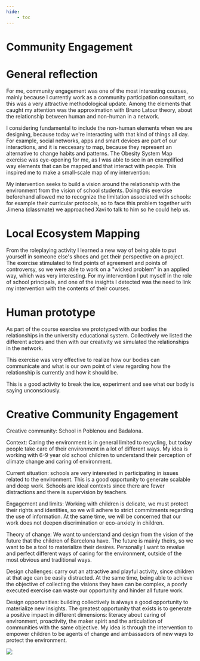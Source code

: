 ```yaml
---
hide:
    - toc
---
```


# Community Engagement

# General reflection

For me, community engagement was one of the most interesting courses, mainly because I currently work as a community participation consultant, so this was a very attractive methodological update. Among the elements that caught my attention was the approximation with Bruno Latour theory, about the relationship between human and non-human in a network.

I considering fundamental to include the non-human elements when we are designing, because today we're interacting with that kind of things all day. For example, social networks, apps and smart devices are part of our interactions, and it is neccesary to map, because they represent an alternative to change habits and patterns. The Obesity System Map exercise was eye-opening for me, as I was able to see in an exemplified way elements that can be mapped and that interact with people. This inspired me to make a small-scale map of my intervention:

My intervention seeks to build a vision around the relationship with the environment from the vision of school students. Doing this exercise beforehand allowed me to recognize the limitation associated with schools: for example their curricular protocols, so to face this problem together with Jimena (classmate) we approached Xavi to talk to him so he could help us.

# Local Ecosystem Mapping

From the roleplaying activity I learned a new way of being able to put yourself in someone else's shoes and get their perspective on a project. The exercise stimulated to find points of agreement and points of controversy, so we were able to work on a "wicked problem" in an applied way, which was very interesting. For my intervention I put myself in the role of school principals, and one of the insights I detected was the need to link my intervention with the contents of their courses.

# Human prototype

As part of the course exercise we prototyped with our bodies the relationships in the university educational system. Collectively we listed the different actors and then with our creativity we simulated the relationships in the network.

This exercise was very effective to realize how our bodies can communicate and what is our own point of view regarding how the relationship is currently and how it should be.

This is a good activity to break the ice, experiment and see what our body is saying unconsciously.

# Creative Community Engagement

Creative community: School in Poblenou and Badalona.

Context: Caring the environment is in general limited to recycling, but today people take care of their environment in a lot of different ways. My idea is working with 6-9 year old school children to understand their perception of climate change and caring of environment.

Current situation: schools are very interested in participating in issues related to the environment. This is a good opportunity to generate scalable and deep work. Schools are ideal contexts since there are fewer distractions and there is supervision by teachers.

Engagement and limits: Working with children is delicate, we must protect their rights and identities, so we will adhere to strict commitments regarding the use of information. At the same time, we will be concerned that our work does not deepen discrimination or eco-anxiety in children.


Theory of change: We want to understand and design from the vision of the future that the children of Barcelona have. The future is mainly theirs, so we want to be a tool to materialize their desires. Personally I want to revalue and perfect different ways of caring for the environment, outside of the most obvious and traditional ways.


Design challenges: carry out an attractive and playful activity, since children at that age can be easily distracted. At the same time, being able to achieve the objective of collecting the visions they have can be complex, a poorly executed exercise can waste our opportunity and hinder all future work.


Design opportunities: building collectively is always a good opportunity to materialize new insights. The greatest opportunity that exists is to generate a positive impact in different dimensions: literacy about caring of environment, proactivity, the maker spirit and the articulation of communities with the same objective. My idea is through the intervention to empower children to be agents of change and ambassadors of new ways to protect the environment.

![](../images/MT01/scorpio_blow.jpg)
